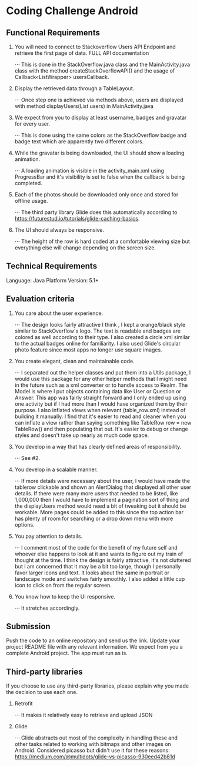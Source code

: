 # Coding Challenge Android

## Functional Requirements

1. You will need to connect to Stackoverflow Users API Endpoint and retrieve the first page of data. FULL API documentation
	
	⋅⋅⋅ This is done in the StackOverflow.java class and the MainActivity.java class with the method createStackOverflowAPI() and the usage of Callback<ListWrapper<User>> usersCallback.
2. Display the retrieved data through a TableLayout.
	
	⋅⋅⋅ Once step one is achieved via methods above, users are displayed with method displayUsers(List<User> users) in MainActivity.java
3. We expect from you to display at least username, badges and gravatar for every user.
	
	⋅⋅⋅ This is done using the same colors as the StackOverflow badge and badge text which are apparently two different colors.
4. While the gravatar is being downloaded, the UI should show a loading animation.
	
	⋅⋅⋅ A loading animation is visible in the activity_main.xml using ProgressBar and it's visibility is set to false when the callback is being completed.
5. Each of the photos should be downloaded only once and stored for offline usage.
	
	⋅⋅⋅ The third party library Glide does this automatically according to https://futurestud.io/tutorials/glide-caching-basics.
6. The UI should always be responsive.
	
	⋅⋅⋅ The height of the row is hard coded at a comfortable viewing size but everything else will change depending on the screen size.

## Technical Requirements

Language: Java
Platform Version: 5.1+

## Evaluation criteria

1. You care about the user experience.
	
	⋅⋅⋅ The design looks fairly attractive I think , I kept a orange/black style similar to StackOverflow's logo. The text is readable and badges are colored as well according to their type. I also created a circle xml similar to the actual badges online for familiarity. I also used Glide's circular photo feature since most apps no longer use square images.
2. You create elegant, clean and maintainable code.
	
	⋅⋅⋅ I separated out the helper classes and put them into a Utils package, I would use this package for any other helper methods that I might need in the future such as a xml converter or to handle access to Realm. The Model is where I put objects containing data like User or Question or Answer. This app was fairly straight forward and I only ended up using one activity but if I had more than I would have organized them by their purpose. I also inflated views when relevant (table_row.xml) instead of building it manually. I find that it's easier to read and cleaner when you can inflate a view rather than saying something like TableRow row = new TableRow() and then populating that out. It's easier to debug or change styles and doesn't take up nearly as much code space.
3. You develop in a way that has clearly defined areas of responsibility.
	
	⋅⋅⋅ See #2.
4. You develop in a scalable manner.
	
	⋅⋅⋅ If more details were necessary about the user, I would have made the tablerow clickable and shown an AlertDialog that displayed all other user details. If there were many more users that needed to be listed, like 1,000,000 then I would have to implement a pagination sort of thing and the displayUsers method would need a bit of tweaking but it should be workable. More pages could be added to this since the top action bar has plenty of room for searching or a drop down menu with more options.
5. You pay attention to details.
	
	⋅⋅⋅ I comment most of the code for the benefit of my future self and whoever else happens to look at it and wants to figure out my train of thought at the time. I think the design is fairly attractive, it's not cluttered but I am concerned that it may be a bit too large, though I personally favor larger icons and text. It looks about the same in portrait or landscape mode and switches fairly smoothly. I also added a little cup icon to click on from the regular screen.
6. You know how to keep the UI responsive.
	
	⋅⋅⋅ It stretches accordingly. 

## Submission

Push the code to an online repository and send us the link.
Update your project README file with any relevant information.
We expect from you a complete Android project.
The app must run as is.

## Third-party libraries

If you choose to use any third-party libraries, please explain why you made the decision to use each one.

1. Retrofit

    ⋅⋅⋅ It makes it relatively easy to retrieve and upload JSON 

2. Glide
    
    ⋅⋅⋅ Glide abstracts out most of the complexity in handling these and other tasks related to working with bitmaps and other images on Android. Considered picasso but didn't use it for these reasons: https://medium.com/@multidots/glide-vs-picasso-930eed42b81d

